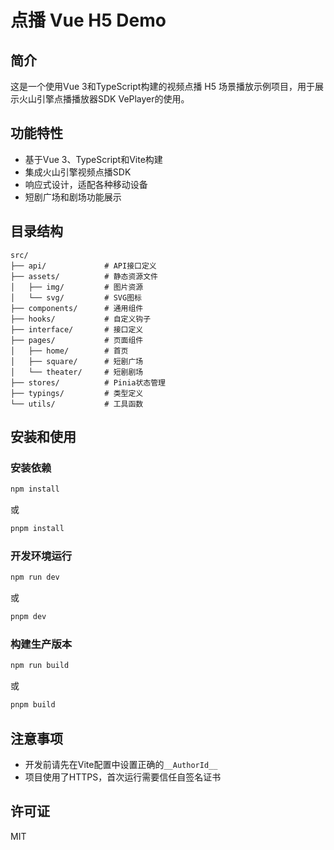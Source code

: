 # 点播 Vue H5 Demo

## 简介

这是一个使用Vue 3和TypeScript构建的视频点播 H5 场景播放示例项目，用于展示火山引擎点播播放器SDK VePlayer的使用。

## 功能特性

- 基于Vue 3、TypeScript和Vite构建
- 集成火山引擎视频点播SDK
- 响应式设计，适配各种移动设备
- 短剧广场和剧场功能展示

## 目录结构

```
src/
├── api/             # API接口定义
├── assets/          # 静态资源文件
│   ├── img/         # 图片资源
│   └── svg/         # SVG图标
├── components/      # 通用组件
├── hooks/           # 自定义钩子
├── interface/       # 接口定义
├── pages/           # 页面组件
│   ├── home/        # 首页
│   ├── square/      # 短剧广场
│   └── theater/     # 短剧剧场
├── stores/          # Pinia状态管理
├── typings/         # 类型定义
└── utils/           # 工具函数
```

## 安装和使用

### 安装依赖

```bash
npm install
```
或
```bash
pnpm install
```

### 开发环境运行

```bash
npm run dev
```
或
```bash
pnpm dev
```

### 构建生产版本

```bash
npm run build
```
或
```bash
pnpm build
```

## 注意事项

- 开发前请先在Vite配置中设置正确的`__AuthorId__`
- 项目使用了HTTPS，首次运行需要信任自签名证书

## 许可证

MIT 